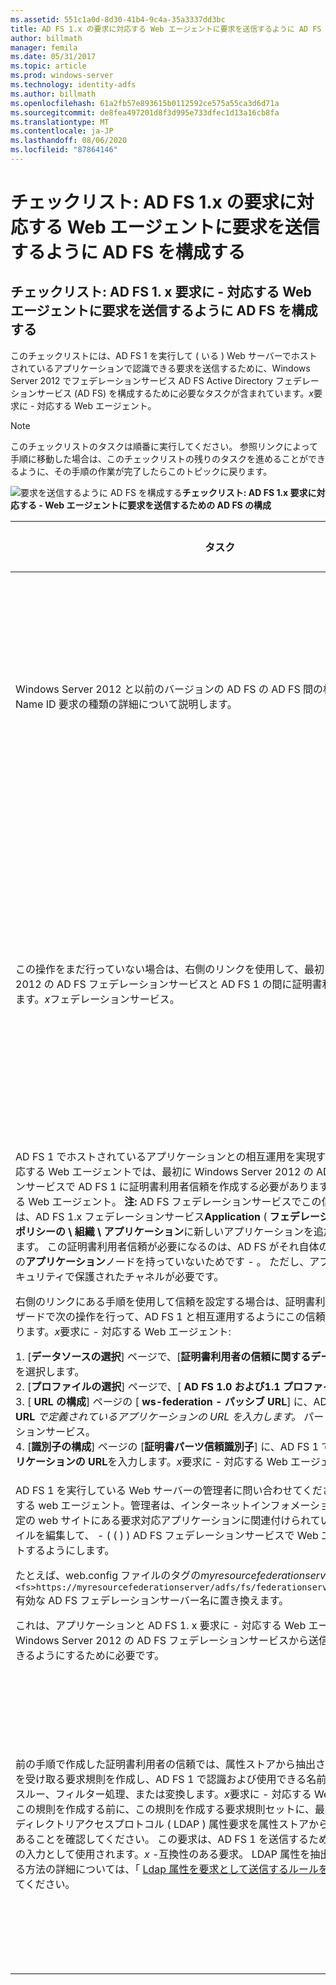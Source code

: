 ```yaml
---
ms.assetid: 551c1a0d-8d30-41b4-9c4a-35a3337dd3bc
title: AD FS 1.x の要求に対応する Web エージェントに要求を送信するように AD FS を構成する
author: billmath
manager: femila
ms.date: 05/31/2017
ms.topic: article
ms.prod: windows-server
ms.technology: identity-adfs
ms.author: billmath
ms.openlocfilehash: 61a2fb57e893615b0112592ce575a55ca3d6d71a
ms.sourcegitcommit: de8fea497201d8f3d995e733dfec1d13a16cb8fa
ms.translationtype: MT
ms.contentlocale: ja-JP
ms.lasthandoff: 08/06/2020
ms.locfileid: "87864146"
---
```

# <a name="checklist-configuring-ad-fs-to-send-claims-to-an-ad-fs-1x-claims-aware-web-agent"></a>チェックリスト: AD FS 1.x の要求に対応する Web エージェントに要求を送信するように AD FS を構成する


## <a name="checklist-configuring-ad-fs-to-send-claims-to-an-adfs1x-claims-aware-web-agent"></a>チェックリスト: AD FS 1. x 要求に \- 対応する Web エージェントに要求を送信するように AD FS を構成する
このチェックリストには、AD FS 1 を実行して \( いる \) Web サーバーでホストされているアプリケーションで認識できる要求を送信するために、Windows Server 2012 でフェデレーションサービス AD FS Active Directory フェデレーションサービス (AD FS) を構成するために必要なタスクが含まれています。*x*要求に \- 対応する Web エージェント。

> [!NOTE]
> このチェックリストのタスクは順番に実行してください。 参照リンクによって手順に移動した場合は、このチェックリストの残りのタスクを進めることができるように、その手順の作業が完了したらこのトピックに戻ります。

![要求を送信するように AD FS を構成する](media/2b05dce3-938f-4168-9b8f-1f4398cbdb9b.gif)**チェックリスト: AD FS 1.x 要求に対応する \- Web エージェントに要求を送信するための AD FS の構成**

|タスク|リファレンス|
|--------|-------------|
|Windows Server 2012 と以前のバージョンの AD FS の AD FS 間の相互運用性を計画し、Name ID 要求の種類の詳細について説明します。|![](media/faa393df-4856-4431-9eda-4f4e5be72a90.gif)[AD FS 1.x との相互運用性の要求計画](/previous-versions/windows/it-pro/windows-server-2012-R2-and-2012/ff678040(v=ws.11))を送信するように AD FS を構成する|
|この操作をまだ行っていない場合は、右側のリンクを使用して、最初に Windows Server 2012 の AD FS フェデレーションサービスと AD FS 1 の間に証明書利用者の信頼を作成します。*x*フェデレーションサービス。|[チェックリスト:AD FS 1.x のフェデレーション サービスに要求を送信するように AD FS を構成する](Checklist--Configuring-AD-FS-to-Send-Claims-to-an-AD-FS-1.x-Federation-Service.md)|
|AD FS 1 でホストされているアプリケーションとの相互運用を実現する前に。*x*要求に \- 対応する Web エージェントでは、最初に Windows Server 2012 の AD FS フェデレーションサービスで AD FS 1 に証明書利用者信頼を作成する必要があります。 *x*要求に \- 対応する Web エージェント。 **注:** AD FS フェデレーションサービスでこの信頼を作成することは、AD FS 1.x フェデレーションサービス**Application** \( **フェデレーションサービス \\ 信頼ポリシーの \\ 組織 \\ アプリケーション**に新しいアプリケーションを追加することに相当し \) ます。 この証明書利用者信頼が必要になるのは、AD FS がそれ自体のスナップインに同等の**アプリケーション**ノードを持っていないためです \- 。 ただし、アプリケーションにはセキュリティで保護されたチャネルが必要です。<p>右側のリンクにある手順を使用して信頼を設定する場合は、証明書利用者信頼の追加ウィザードで次の操作を行って、AD FS 1 と相互運用するようにこの信頼を設定する必要があります。*x*要求に \- 対応する Web エージェント:<p>1. [**データソースの選択**] ページで、[**証明書利用者の信頼に関するデータを手動で入力**する] を選択します。<br />2. [**プロファイルの選択**] ページで、[ **AD FS 1.0 および1.1 プロファイル**] を選択します。<br />3. [ **URL の構成**] ページの [ **ws-federation \- パッシブ URL**] に、AD FS 1 **Application URL** *で定義されているアプリケーションの URL を入力します。* パートナーの x フェデレーションサービス。<br />4. [**識別子の構成**] ページの [**証明書パーツ信頼識別子**] に、AD FS 1 で定義されている**アプリケーションの URL**を入力します。*x*要求に \- 対応する Web エージェント|![要求を送信するように AD FS を構成する](media/faa393df-4856-4431-9eda-4f4e5be72a90.gif)[証明書利用者信頼を手動で作成](../../ad-fs/operations/Create-a-Relying-Party-Trust.md)する|
|AD FS 1 を実行している Web サーバーの管理者に問い合わせてください。*x*要求 \- に対応する web エージェント。管理者は、インターネットインフォメーションサービス IIS の既定の web サイトにある要求対応アプリケーションに関連付けられている web.config ファイルを編集して、 \- \( \( \) \) AD FS フェデレーションサービスで Web エージェントをポイントするようにします。<p>たとえば、web.config ファイルのタグの*myresourcefederationserver*を、 `<fs>https://myresourcefederationserver/adfs/fs/federationserverservice.asmx</fs>` 有効な AD FS フェデレーションサーバー名に置き換えます。<p>これは、アプリケーションと AD FS 1. x 要求に \- 対応する Web エージェントが、Windows Server 2012 の AD FS フェデレーションサービスから送信された要求を使用できるようにするために必要です。|N\/A|
|前の手順で作成した証明書利用者の信頼では、属性ストアから抽出された入力方向の要求を受け取る要求規則を作成し、AD FS 1 で認識および使用できる名前 ID 要求の種類にパススルー、フィルター処理、または変換します。*x*要求に \- 対応する Web エージェント。 **注:** この規則を作成する前に、この規則を作成する要求規則セットに、最初に、ライトウェイトディレクトリアクセスプロトコル \( LDAP \) 属性要求を属性ストアから抽出する前の規則があることを確認してください。 この要求は、AD FS 1 を送信するために作成するルールへの入力として使用されます。*x* \-互換性のある要求。 LDAP 属性を抽出するルールを作成する方法の詳細については、「 [Ldap 属性を要求として送信するルールを作成](../../ad-fs/operations/Create-a-Rule-to-Send-LDAP-Attributes-as-Claims.md)する」を参照してください。|![要求を送信するように AD FS を構成する](media/faa393df-4856-4431-9eda-4f4e5be72a90.gif)[AD FS 1. x 互換の要求を送信する規則を作成](../../ad-fs/operations/Create-a-Rule-to-Send-an-AD-FS-1x-Compatible-Claim.md)する|

